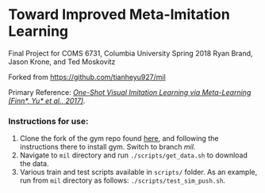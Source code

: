 # Toward Improved Meta-Imitation Learning

Final Project for COMS 6731, Columbia University Spring 2018
Ryan Brand, Jason Krone, and Ted Moskovitz

Forked from https://github.com/tianheyu927/mil

Primary Reference: *[One-Shot Visual Imitation Learning via Meta-Learning (Finn*, Yu* et al., 2017)](https://arxiv.org/pdf/1709.04905.pdf).*

### Instructions for use:
1. Clone the fork of the gym repo found [here](https://github.com/tianheyu927/gym), and following the instructions there to install gym. Switch to branch *mil*.
2. Navigate to `mil` directory and run `./scripts/get_data.sh` to download the data.
3. Various train and test scripts available in `scripts/` folder.  As an example, run from `mil` directory as follows: `./scripts/test_sim_push.sh`.
